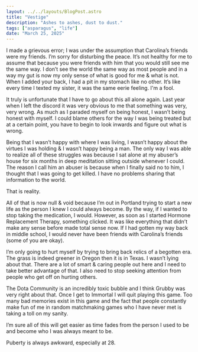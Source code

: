 ```yaml
---
layout: ../../layouts/BlogPost.astro
title: "Vestige"
description: "Ashes to ashes, dust to dust."
tags: ["asparagus", "life"]
date: "March 25, 2025"
---
```


I made a grievous error; I was under the assumption that Carolina’s friends were my friends. I’m sorry for disturbing the peace. It’s not healthy for me to assume that because you were friends with him that you would still see me the same way. I don’t see the world the same way as most people and in a way my gut is now my only sense of what is good for me & what is not. When I added your back, I had a pit in my stomach like no other. It’s like every time I texted my sister, it was the same eerie feeling. I'm a fool.

It truly is unfortunate that I have to go about this all alone again. Last year when I left the discord it was very obvious to me that something was very, very wrong. As much as I paraded myself on being honest, I wasn’t being honest with myself.  I could blame others for the way I was being treated but at a certain point, you have to begin to look inwards and figure out what is wrong.

Being that I wasn’t happy with where I was living, I wasn’t happy about the virtues I was holding & I wasn’t happy being a man. The only way I was able to realize all of these struggles was because I sat alone at my abuser’s house for six months in deep meditation sitting outside whenever I could. The reason I call him an abuser is because when I finally said no to him, I thought that I was going to get killed. I have no problems sharing that information to the world. 

That is reality. 

All of that is now null & void because I’m out in Portland trying to start a new life as the person I knew I could always become. By the way, if I wanted to stop taking the medication, I would. However, as soon as I started Hormone Replacement Therapy, something clicked. It was like everything that didn’t make any sense before made total sense now. If I had gotten my way back in middle school, I would never have been friends with Carolina’s friends (some of you are okay).

I’m only going to hurt myself by trying to bring back relics of a begotten era. The grass is indeed greener in Oregon then it is in Texas. I wasn’t lying about that. There are a lot of smart & caring people out here and I need to take better advantage of that. I also need to stop seeking attention from people who get off on hurting others. 

The Dota Community is an incredibly toxic bubble and I think Grubby was very right about that. Once I get to Immortal I will quit playing this game. Too many bad memories exist in this game and the fact that people constantly make fun of me in random matchmaking games who I have never met is taking a toll on my sanity.

I’m sure all of this will get easier as time fades from the person I used to be and become who I was always meant to be.

Puberty is always awkward, especially at 28.